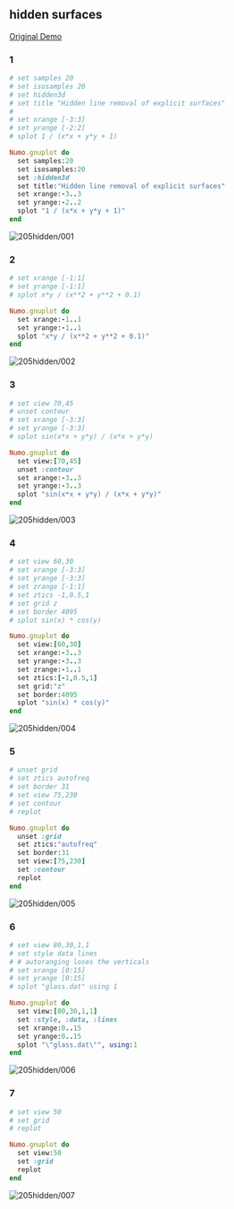 ## hidden surfaces
[Original Demo](http://gnuplot.sourceforge.net/demo_4.6/hidden.html)

### 1

```ruby
# set samples 20
# set isosamples 20
# set hidden3d
# set title "Hidden line removal of explicit surfaces"
#
# set xrange [-3:3]
# set yrange [-2:2]
# splot 1 / (x*x + y*y + 1)

Numo.gnuplot do
  set samples:20
  set isosamples:20
  set :hidden3d
  set title:"Hidden line removal of explicit surfaces"
  set xrange:-3..3
  set yrange:-2..2
  splot "1 / (x*x + y*y + 1)"
end
```
![205hidden/001](https://raw.githubusercontent.com/ruby-numo/numo-gnuplot-demo/master/gnuplot/md/205hidden/image/001.png)

### 2

```ruby
# set xrange [-1:1]
# set yrange [-1:1]
# splot x*y / (x**2 + y**2 + 0.1)

Numo.gnuplot do
  set xrange:-1..1
  set yrange:-1..1
  splot "x*y / (x**2 + y**2 + 0.1)"
end
```
![205hidden/002](https://raw.githubusercontent.com/ruby-numo/numo-gnuplot-demo/master/gnuplot/md/205hidden/image/002.png)

### 3

```ruby
# set view 70,45
# unset contour
# set xrange [-3:3]
# set yrange [-3:3]
# splot sin(x*x + y*y) / (x*x + y*y)

Numo.gnuplot do
  set view:[70,45]
  unset :contour
  set xrange:-3..3
  set yrange:-3..3
  splot "sin(x*x + y*y) / (x*x + y*y)"
end
```
![205hidden/003](https://raw.githubusercontent.com/ruby-numo/numo-gnuplot-demo/master/gnuplot/md/205hidden/image/003.png)

### 4

```ruby
# set view 60,30
# set xrange [-3:3]
# set yrange [-3:3]
# set zrange [-1:1]
# set ztics -1,0.5,1
# set grid z
# set border 4095
# splot sin(x) * cos(y)

Numo.gnuplot do
  set view:[60,30]
  set xrange:-3..3
  set yrange:-3..3
  set zrange:-1..1
  set ztics:[-1,0.5,1]
  set grid:"z"
  set border:4095
  splot "sin(x) * cos(y)"
end
```
![205hidden/004](https://raw.githubusercontent.com/ruby-numo/numo-gnuplot-demo/master/gnuplot/md/205hidden/image/004.png)

### 5

```ruby
# unset grid
# set ztics autofreq
# set border 31
# set view 75,230
# set contour
# replot

Numo.gnuplot do
  unset :grid
  set ztics:"autofreq"
  set border:31
  set view:[75,230]
  set :contour
  replot
end
```
![205hidden/005](https://raw.githubusercontent.com/ruby-numo/numo-gnuplot-demo/master/gnuplot/md/205hidden/image/005.png)

### 6

```ruby
# set view 80,30,1,1
# set style data lines
# # autoranging loses the verticals
# set xrange [0:15]
# set yrange [0:15]
# splot "glass.dat" using 1

Numo.gnuplot do
  set view:[80,30,1,1]
  set :style, :data, :lines
  set xrange:0..15
  set yrange:0..15
  splot "\"glass.dat\"", using:1
end
```
![205hidden/006](https://raw.githubusercontent.com/ruby-numo/numo-gnuplot-demo/master/gnuplot/md/205hidden/image/006.png)

### 7

```ruby
# set view 50
# set grid
# replot

Numo.gnuplot do
  set view:50
  set :grid
  replot
end
```
![205hidden/007](https://raw.githubusercontent.com/ruby-numo/numo-gnuplot-demo/master/gnuplot/md/205hidden/image/007.png)
